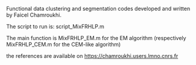Functional data clustering and segmentation codes developed and written by Faicel Chamroukhi.


The script to run is: script_MixFRHLP.m

The main function is MixFRHLP_EM.m for the EM algorithm (respectively MixFRHLP_CEM.m for the CEM-like algorithm)


the references are available on https://chamroukhi.users.lmno.cnrs.fr
